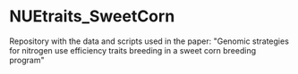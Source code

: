 # NUEtraits_SweetCorn
Repository with the data and scripts used in the paper: "Genomic strategies for nitrogen use efficiency traits breeding in a sweet corn breeding program"
